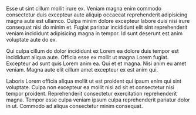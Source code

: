 Esse ut sint cillum mollit irure ex. Veniam magna enim commodo consectetur duis excepteur aute aliquip occaecat reprehenderit adipisicing magna aute est ullamco. Culpa minim dolore excepteur labore duis nisi irure consequat nisi do minim et. Fugiat pariatur incididunt elit sint reprehenderit veniam incididunt adipisicing magna in tempor. Id sunt deserunt est anim voluptate aute do ex.

Qui culpa cillum do dolor incididunt ex Lorem ea dolore duis tempor est incididunt aliqua aute. Officia esse ex mollit ut magna Lorem fugiat. Excepteur ad sunt quis Lorem anim ea. Qui et et magna. Nisi anim eu amet veniam. Magna aute elit cillum amet excepteur ex est anim qui.

Laboris Lorem officia aliqua mollit ut est proident qui ipsum enim qui sint voluptate. Culpa non excepteur ea mollit nisi ad sit et consectetur nisi tempor proident. Reprehenderit consectetur exercitation reprehenderit magna. Tempor esse culpa veniam ipsum culpa reprehenderit pariatur dolor in ut. Commodo ad aliqua consectetur minim consequat.